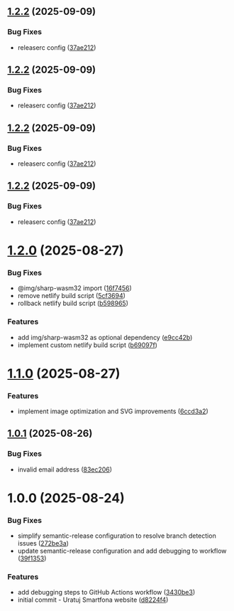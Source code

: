 ## [1.2.2](https://github.com/JakubPilkowski/uratuj-smartfona/compare/v1.2.1...v1.2.2) (2025-09-09)


### Bug Fixes

* releaserc config ([37ae212](https://github.com/JakubPilkowski/uratuj-smartfona/commit/37ae212bc0071d1ecdde19eb51ef36ebbbc948c9))

## [1.2.2](https://github.com/JakubPilkowski/uratuj-smartfona/compare/v1.2.1...v1.2.2) (2025-09-09)


### Bug Fixes

* releaserc config ([37ae212](https://github.com/JakubPilkowski/uratuj-smartfona/commit/37ae212bc0071d1ecdde19eb51ef36ebbbc948c9))

## [1.2.2](https://github.com/JakubPilkowski/uratuj-smartfona/compare/v1.2.1...v1.2.2) (2025-09-09)


### Bug Fixes

* releaserc config ([37ae212](https://github.com/JakubPilkowski/uratuj-smartfona/commit/37ae212bc0071d1ecdde19eb51ef36ebbbc948c9))

## [1.2.2](https://github.com/JakubPilkowski/uratuj-smartfona/compare/v1.2.1...v1.2.2) (2025-09-09)


### Bug Fixes

* releaserc config ([37ae212](https://github.com/JakubPilkowski/uratuj-smartfona/commit/37ae212bc0071d1ecdde19eb51ef36ebbbc948c9))

# [1.2.0](https://github.com/JakubPilkowski/uratuj-smartfona/compare/v1.1.0...v1.2.0) (2025-08-27)

### Bug Fixes

- @img/sharp-wasm32 import ([16f7456](https://github.com/JakubPilkowski/uratuj-smartfona/commit/16f7456072e1757d64895557f9bd3c1ac05912c4))
- remove netlify build script ([5cf3694](https://github.com/JakubPilkowski/uratuj-smartfona/commit/5cf36940b24b769b1220303bba9ef03de449ee11))
- rollback netlify build script ([b598965](https://github.com/JakubPilkowski/uratuj-smartfona/commit/b598965882197b90597bdb19b8abb7c4c822e246))

### Features

- add img/sharp-wasm32 as optional dependency ([e9cc42b](https://github.com/JakubPilkowski/uratuj-smartfona/commit/e9cc42ba2b9dddc09189d57c0c5b8787f717487b))
- implement custom netlify build script ([b69097f](https://github.com/JakubPilkowski/uratuj-smartfona/commit/b69097ffb67a931cd43418c946712a99abe9184d))

# [1.1.0](https://github.com/JakubPilkowski/uratuj-smartfona/compare/v1.0.1...v1.1.0) (2025-08-27)

### Features

- implement image optimization and SVG improvements ([6ccd3a2](https://github.com/JakubPilkowski/uratuj-smartfona/commit/6ccd3a213770c63f2276bacd6a0c8a64642b53e2))

## [1.0.1](https://github.com/JakubPilkowski/uratuj-smartfona/compare/v1.0.0...v1.0.1) (2025-08-26)

### Bug Fixes

- invalid email address ([83ec206](https://github.com/JakubPilkowski/uratuj-smartfona/commit/83ec206c1b6541170d2a94c77d0d30ae382bfe1a))

# 1.0.0 (2025-08-24)

### Bug Fixes

- simplify semantic-release configuration to resolve branch detection issues ([272be3a](https://github.com/JakubPilkowski/uratuj-smartfona/commit/272be3a95c65cdf2d330051026810671f59d92da))
- update semantic-release configuration and add debugging to workflow ([39f1353](https://github.com/JakubPilkowski/uratuj-smartfona/commit/39f135372f27794580f90b3a1559e0eeecbe8547))

### Features

- add debugging steps to GitHub Actions workflow ([3430be3](https://github.com/JakubPilkowski/uratuj-smartfona/commit/3430be3c5745ecb9bce79eeb37b623834cbb069d))
- initial commit - Uratuj Smartfona website ([d8224f4](https://github.com/JakubPilkowski/uratuj-smartfona/commit/d8224f4d69030634ec5e003d40162b633299c65c))
